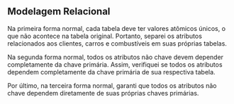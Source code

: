 ## Modelagem Relacional

Na primeira forma normal, cada tabela deve ter valores atômicos únicos, o que não acontece na tabela original. Portanto, separei os atributos relacionados aos clientes, carros e combustíveis em suas próprias tabelas.

Na segunda forma normal, todos os atributos não chave devem depender completamente da chave primária. Assim, verifiquei se todos os atributos dependem completamente da chave primária de sua respectiva tabela.

Por último, na terceira forma normal, garanti que todos os atributos não chave dependem diretamente de suas próprias chaves primárias.
